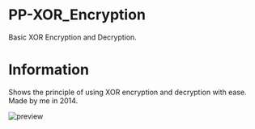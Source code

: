 # PP-XOR_Encryption

Basic XOR Encryption and Decryption.

# Information

Shows the principle of using XOR encryption and decryption with ease. Made by me in 2014.


![preview](https://user-images.githubusercontent.com/25594278/44691197-06a62680-aa5e-11e8-9c58-30f3de59691a.png)

